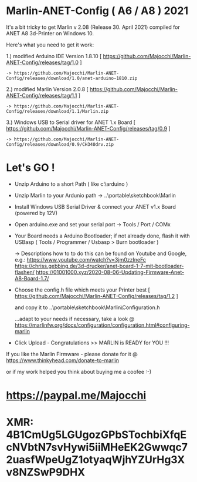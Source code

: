 # Marlin-ANET-Config ( A6 / A8 ) 2021

It's a bit tricky to get Marlin v 2.08 (Release 30. April 2021) compiled for ANET A8 3d-Printer on Windows 10.

Here's what you need to get it work:

1.) modified Arduino IDE Version 1.8.10 [ https://github.com/Majocchi/Marlin-ANET-Config/releases/tag/1.0 ]

    -> https://github.com/Majocchi/Marlin-ANET-Config/releases/download/1.0/anet-arduino-1810.zip

2.) modified Marlin Version 2.0.8 [ https://github.com/Majocchi/Marlin-ANET-Config/releases/tag/1.1 ]

    -> https://github.com/Majocchi/Marlin-ANET-Config/releases/download/1.1/Marlin.zip

3.) Windows USB to Serial driver for ANET 1.x Board [ https://github.com/Majocchi/Marlin-ANET-Config/releases/tag/0.9 ]
   
    -> https://github.com/Majocchi/Marlin-ANET-Config/releases/download/0.9/CH340drv.zip

# Let's GO !

- Unzip Arduino to a short Path ( like c:\arduino )
- Unzip Marlin to your Ardunio path -> ..\portable\sketchbook\Marlin
- Install Windows USB Serial Driver & connect your ANET v1.x Board (powered by 12V)
- Open arduino.exe and set your serial port -> Tools / Port / COMx
- Your Board needs a Arduino Bootloader; if not already done, flash it with USBasp ( Tools / Programmer / Usbasp > Burn bootloader )
 
   -> Descriptions how to to do this can be found on Youtube and Google, e.g.:
      https://www.youtube.com/watch?v=3jm0zzIneFc
      https://chriss.gebbing.de/3d-drucker/anet-board-1-7-mit-bootloader-flashen/
      https://01001000.xyz/2020-08-06-Updating-Firmware-Anet-A8-Board-1.7/
      
- Choose the config.h file which meets your Printer best [ https://github.com/Majocchi/Marlin-ANET-Config/releases/tag/1.2 ]

  and copy it to ..\portable\sketchbook\Marlin\Configuration.h
  
  ...adapt to your needs if necessary, take a look @ https://marlinfw.org/docs/configuration/configuration.html#configuring-marlin

- Click Upload - Congratulations >> MARLIN is READY for YOU !!!


If you like the Marlin Firmware - please donate for it @ https://www.thinkyhead.com/donate-to-marlin

or if my work helped you think about buying me a coofee :-)

# https://paypal.me/Majocchi
# XMR: 4B1CmUg5LGUgozGPbSTochbiXfqEcNVbtN7svHywi5iiMHeEK2Gwwqc72uasfWpeUgZ1otyaqWjhYZUrHg3Xv8NZSwP9DHX


